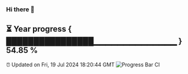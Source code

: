 ### Hi there 👋
⏳ Year progress { ████████████████▁▁▁▁▁▁▁▁▁▁▁▁▁▁ } 54.85 %
---
⏰ Updated on Fri, 19 Jul 2024 18:20:44 GMT
![Progress Bar CI](https://github.com/liununu/liununu/workflows/Progress%20Bar%20CI/badge.svg)
